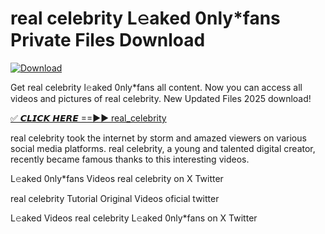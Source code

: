 # real celebrity L𝚎aked 0nly*fans Private Files Download

[![Download](https://i.imgur.com/PoXn3jX.png)](https://mediafirer.com/real+celebrity)

Get real celebrity l𝚎aked 0nly*fans all content. Now you can access all videos and pictures of real celebrity. New Updated Files 2025 download!

[✅ 𝘾𝙇𝙄𝘾𝙆 𝙃𝙀𝙍𝙀 ==►► real_celebrity](https://mediafirer.com/real+celebrity)

real celebrity took the internet by storm and amazed viewers on various social media platforms. real celebrity, a young and talented digital creator, recently became famous thanks to this interesting videos.

L𝚎aked 0nly*fans Videos real celebrity on X Twitter

real celebrity Tutorial Original Videos oficial twitter

L𝚎aked Videos real celebrity L𝚎aked 0nly*fans on X Twitter